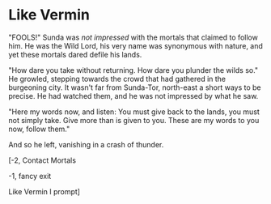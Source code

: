 # Like Vermin

"FOOLS!" Sunda was *not impressed* with the mortals that claimed to follow him. He was the Wild Lord, his very name was synonymous with nature, and yet these mortals dared defile his lands.

"How dare you take without returning. How dare you plunder the wilds so." He growled, stepping towards the crowd that had gathered in the burgeoning city. It wasn't far from Sunda-Tor, north-east a short ways to be precise. He had watched them, and he was not impressed by what he saw.

"Here my words now, and listen: You must give back to the lands, you must not simply take. Give more than is given to you. These are my words to you now, follow them."

And so he left, vanishing in a crash of thunder.

\[-2, Contact Mortals

\-1, fancy exit

Like Vermin I prompt\]